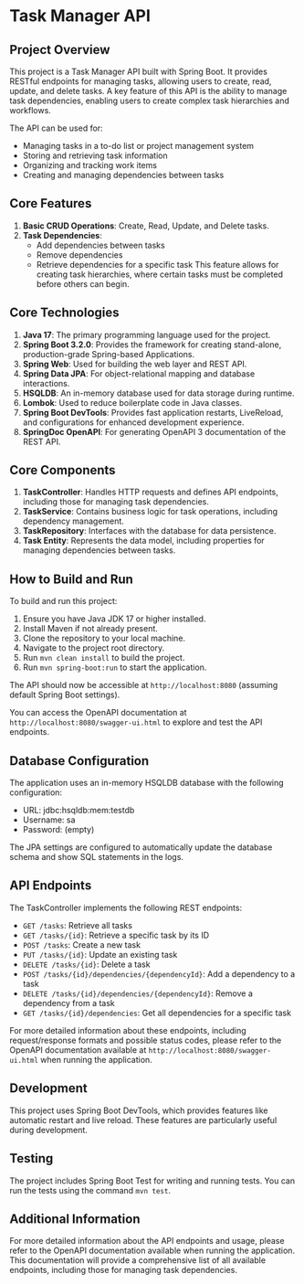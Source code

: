 # Task Manager API

## Project Overview

This project is a Task Manager API built with Spring Boot. It provides RESTful endpoints for managing tasks, allowing users to create, read, update, and delete tasks. A key feature of this API is the ability to manage task dependencies, enabling users to create complex task hierarchies and workflows.

The API can be used for:
- Managing tasks in a to-do list or project management system
- Storing and retrieving task information
- Organizing and tracking work items
- Creating and managing dependencies between tasks

## Core Features

1. **Basic CRUD Operations**: Create, Read, Update, and Delete tasks.
2. **Task Dependencies**: 
   - Add dependencies between tasks
   - Remove dependencies
   - Retrieve dependencies for a specific task
   This feature allows for creating task hierarchies, where certain tasks must be completed before others can begin.

## Core Technologies

1. **Java 17**: The primary programming language used for the project.
2. **Spring Boot 3.2.0**: Provides the framework for creating stand-alone, production-grade Spring-based Applications.
3. **Spring Web**: Used for building the web layer and REST API.
4. **Spring Data JPA**: For object-relational mapping and database interactions.
5. **HSQLDB**: An in-memory database used for data storage during runtime.
6. **Lombok**: Used to reduce boilerplate code in Java classes.
7. **Spring Boot DevTools**: Provides fast application restarts, LiveReload, and configurations for enhanced development experience.
8. **SpringDoc OpenAPI**: For generating OpenAPI 3 documentation of the REST API.

## Core Components

1. **TaskController**: Handles HTTP requests and defines API endpoints, including those for managing task dependencies.
2. **TaskService**: Contains business logic for task operations, including dependency management.
3. **TaskRepository**: Interfaces with the database for data persistence.
4. **Task Entity**: Represents the data model, including properties for managing dependencies between tasks.

## How to Build and Run

To build and run this project:

1. Ensure you have Java JDK 17 or higher installed.
2. Install Maven if not already present.
3. Clone the repository to your local machine.
4. Navigate to the project root directory.
5. Run `mvn clean install` to build the project.
6. Run `mvn spring-boot:run` to start the application.

The API should now be accessible at `http://localhost:8080` (assuming default Spring Boot settings).

You can access the OpenAPI documentation at `http://localhost:8080/swagger-ui.html` to explore and test the API endpoints.

## Database Configuration

The application uses an in-memory HSQLDB database with the following configuration:

- URL: jdbc:hsqldb:mem:testdb
- Username: sa
- Password: (empty)

The JPA settings are configured to automatically update the database schema and show SQL statements in the logs.

## API Endpoints

The TaskController implements the following REST endpoints:

- `GET /tasks`: Retrieve all tasks
- `GET /tasks/{id}`: Retrieve a specific task by its ID
- `POST /tasks`: Create a new task
- `PUT /tasks/{id}`: Update an existing task
- `DELETE /tasks/{id}`: Delete a task
- `POST /tasks/{id}/dependencies/{dependencyId}`: Add a dependency to a task
- `DELETE /tasks/{id}/dependencies/{dependencyId}`: Remove a dependency from a task
- `GET /tasks/{id}/dependencies`: Get all dependencies for a specific task

For more detailed information about these endpoints, including request/response formats and possible status codes, please refer to the OpenAPI documentation available at `http://localhost:8080/swagger-ui.html` when running the application.


## Development

This project uses Spring Boot DevTools, which provides features like automatic restart and live reload. These features are particularly useful during development.

## Testing

The project includes Spring Boot Test for writing and running tests. You can run the tests using the command `mvn test`.

## Additional Information

For more detailed information about the API endpoints and usage, please refer to the OpenAPI documentation available when running the application. This documentation will provide a comprehensive list of all available endpoints, including those for managing task dependencies.
